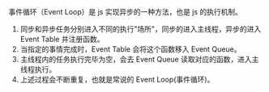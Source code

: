 事件循环（Event Loop）是 js 实现异步的一种方法，也是 js 的执行机制。

1. 同步和异步任务分别进入不同的执行"场所"，同步的进入主线程，异步的进入 Event Table 并注册函数。
2. 当指定的事情完成时，Event Table 会将这个函数移入 Event Queue。
3. 主线程内的任务执行完毕为空，会去 Event Queue 读取对应的函数，进入主线程执行。
4. 上述过程会不断重复，也就是常说的 Event Loop(事件循环)。
